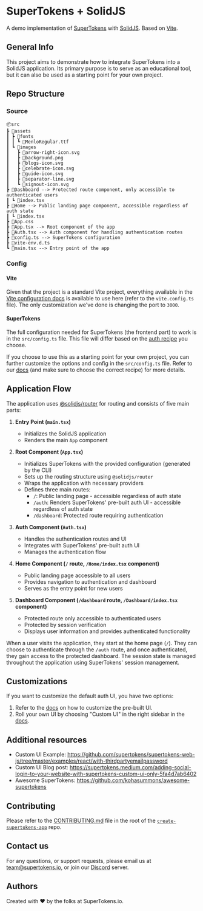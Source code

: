 # SuperTokens + SolidJS

A demo implementation of [SuperTokens](https://supertokens.com/) with [SolidJS](https://www.solidjs.com/). Based on [Vite](https://vite.dev/).

## General Info

This project aims to demonstrate how to integrate SuperTokens into a SolidJS application. Its primary purpose is to serve as an educational tool, but it can also be used as a starting point for your own project.

## Repo Structure

### Source

```
📦src
┣ 📂assets
┃ ┣ 📂fonts
┃ ┃ ┗ 📜MenloRegular.ttf
┃ ┗ 📂images
┃   ┣ 📜arrow-right-icon.svg
┃   ┣ 📜background.png
┃   ┣ 📜blogs-icon.svg
┃   ┣ 📜celebrate-icon.svg
┃   ┣ 📜guide-icon.svg
┃   ┣ 📜separator-line.svg
┃   ┗ 📜signout-icon.svg
┣ 📂Dashboard --> Protected route component, only accessible to authenticated users
┃ ┗ 📜index.tsx
┣ 📂Home --> Public landing page component, accessible regardless of auth state
┃ ┗ 📜index.tsx
┣ 📜App.css
┣ 📜App.tsx --> Root component of the app
┣ 📜Auth.tsx --> Auth component for handling authentication routes
┣ 📜config.ts --> SuperTokens configuration
┣ 📜vite-env.d.ts
┗ 📜main.tsx --> Entry point of the app
```

### Config

#### Vite

Given that the project is a standard Vite project, everything available in the [Vite configuration docs](https://vite.dev/config/) is available to use here (refer to the `vite.config.ts` file). The only customization we've done is changing the port to `3000`.

#### SuperTokens

The full configuration needed for SuperTokens (the frontend part) to work is in the `src/config.ts` file. This file will differ based on the [auth recipe](https://supertokens.com/docs/guides) you choose.

If you choose to use this as a starting point for your own project, you can further customize the options and config in the `src/config.ts` file. Refer to our [docs](https://supertokens.com/docs) (and make sure to choose the correct recipe) for more details.

## Application Flow

The application uses [@solidjs/router](https://github.com/solidjs/solid-router) for routing and consists of five main parts:

1. **Entry Point (`main.tsx`)**

    - Initializes the SolidJS application
    - Renders the main `App` component

2. **Root Component (`App.tsx`)**

    - Initializes SuperTokens with the provided configuration (generated by the CLI)
    - Sets up the routing structure using `@solidjs/router`
    - Wraps the application with necessary providers
    - Defines three main routes:
        - `/`: Public landing page - accessible regardless of auth state
        - `/auth`: Renders SuperTokens' pre-built auth UI - accessible regardless of auth state
        - `/dashboard`: Protected route requiring authentication

3. **Auth Component (`Auth.tsx`)**

    - Handles the authentication routes and UI
    - Integrates with SuperTokens' pre-built auth UI
    - Manages the authentication flow

4. **Home Component (`/` route, `/Home/index.tsx` component)**

    - Public landing page accessible to all users
    - Provides navigation to authentication and dashboard
    - Serves as the entry point for new users

5. **Dashboard Component (`/dashboard` route, `/Dashboard/index.tsx` component)**
    - Protected route only accessible to authenticated users
    - Protected by session verification
    - Displays user information and provides authenticated functionality

When a user visits the application, they start at the home page (`/`). They can choose to authenticate through the `/auth` route, and once authenticated, they gain access to the protected dashboard. The session state is managed throughout the application using SuperTokens' session management.

## Customizations

If you want to customize the default auth UI, you have two options:

1. Refer to the [docs](https://supertokens.com/docs/thirdpartyemailpassword/advanced-customizations/react-component-override/usage) on how to customize the pre-built UI.
2. Roll your own UI by choosing "Custom UI" in the right sidebar in the [docs](https://supertokens.com/docs/thirdpartyemailpassword/quickstart/frontend-setup).

## Additional resources

-   Custom UI Example: https://github.com/supertokens/supertokens-web-js/tree/master/examples/react/with-thirdpartyemailpassword
-   Custom UI Blog post: https://supertokens.medium.com/adding-social-login-to-your-website-with-supertokens-custom-ui-only-5fa4d7ab6402
-   Awesome SuperTokens: https://github.com/kohasummons/awesome-supertokens

## Contributing

Please refer to the [CONTRIBUTING.md](https://github.com/supertokens/create-supertokens-app/blob/master/CONTRIBUTING.md) file in the root of the [`create-supertokens-app`](https://github.com/supertokens/create-supertokens-app) repo.

## Contact us

For any questions, or support requests, please email us at team@supertokens.io, or join our [Discord](https://supertokens.io/discord) server.

## Authors

Created with :heart: by the folks at SuperTokens.io.
